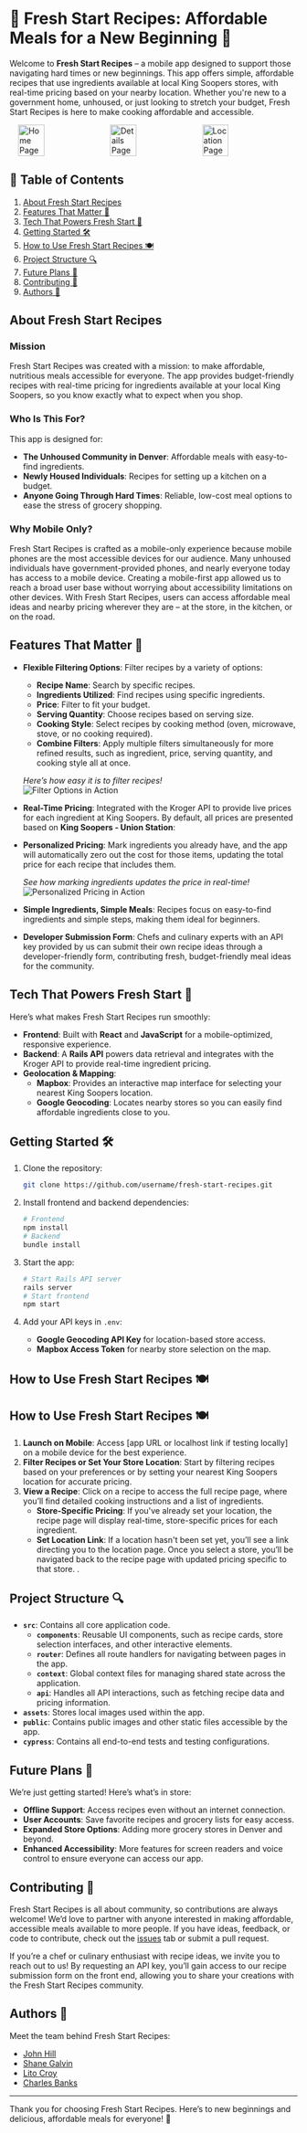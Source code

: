 # 🍲 Fresh Start Recipes: Affordable Meals for a New Beginning 🍲

Welcome to **Fresh Start Recipes** – a mobile app designed to support those navigating hard times or new beginnings. This app offers simple, affordable recipes that use ingredients available at local King Soopers stores, with real-time pricing based on your nearby location. Whether you're new to a government home, unhoused, or just looking to stretch your budget, Fresh Start Recipes is here to make cooking affordable and accessible. 

<div style="display: flex; justify-content: center; align-items: center; gap: 10px;">
  <img src="./assets/home.png" alt="Home Page" width="30%" />
  <img src="./assets/details.png" alt="Details Page" width="30%" />
  <img src="./assets/location.png" alt="Location Page" width="30%" />
</div>

## 📑 Table of Contents
1. [About Fresh Start Recipes](#about-fresh-start-recipes)
2. [Features That Matter 💛](#features-that-matter)
3. [Tech That Powers Fresh Start 🔌](#tech-that-powers-fresh-start)
4. [Getting Started 🛠](#getting-started)
5. [How to Use Fresh Start Recipes 🍽](#how-to-use-fresh-start-recipes)
6. [Project Structure 🔍](#project-structure)
7. [Future Plans 🚀](#future-plans)
8. [Contributing 🤝](#contributing)
9. [Authors 👥](#contributors)


## About Fresh Start Recipes

### Mission

Fresh Start Recipes was created with a mission: to make affordable, nutritious meals accessible for everyone. The app provides budget-friendly recipes with real-time pricing for ingredients available at your local King Soopers, so you know exactly what to expect when you shop.

### Who Is This For?

This app is designed for:
- **The Unhoused Community in Denver**: Affordable meals with easy-to-find ingredients.
- **Newly Housed Individuals**: Recipes for setting up a kitchen on a budget.
- **Anyone Going Through Hard Times**: Reliable, low-cost meal options to ease the stress of grocery shopping.

### Why Mobile Only?

Fresh Start Recipes is crafted as a mobile-only experience because mobile phones are the most accessible devices for our audience. Many unhoused individuals have government-provided phones, and nearly everyone today has access to a mobile device. Creating a mobile-first app allowed us to reach a broad user base without worrying about accessibility limitations on other devices. With Fresh Start Recipes, users can access affordable meal ideas and nearby pricing wherever they are – at the store, in the kitchen, or on the road.


## Features That Matter 💛

- **Flexible Filtering Options**: Filter recipes by a variety of options:
  - **Recipe Name**: Search by specific recipes.
  - **Ingredients Utilized**: Find recipes using specific ingredients.
  - **Price**: Filter to fit your budget.
  - **Serving Quantity**: Choose recipes based on serving size.
  - **Cooking Style**: Select recipes by cooking method (oven, microwave, stove, or no cooking required).
  - **Combine Filters**: Apply multiple filters simultaneously for more refined results, such as ingredient, price, serving quantity, and cooking style all at once.
  
  *Here’s how easy it is to filter recipes!*  
  ![Filter Options in Action](https://media.giphy.com/media/J7NwUFwmwAWwfGwwLn/giphy.gif)

- **Real-Time Pricing**: Integrated with the Kroger API to provide live prices for each ingredient at King Soopers. By default, all prices are presented based on **King Soopers - Union Station**:

- **Personalized Pricing**: Mark ingredients you already have, and the app will automatically zero out the cost for those items, updating the total price for each recipe that includes them.

  *See how marking ingredients updates the price in real-time!*  
  ![Personalized Pricing in Action](https://media.giphy.com/media/ZdUK1i2FYnDqNSEPlx/giphy.gif)

- **Simple Ingredients, Simple Meals**: Recipes focus on easy-to-find ingredients and simple steps, making them ideal for beginners.

- **Developer Submission Form**: Chefs and culinary experts with an API key provided by us can submit their own recipe ideas through a developer-friendly form, contributing fresh, budget-friendly meal ideas for the community.





## Tech That Powers Fresh Start 🔌

Here’s what makes Fresh Start Recipes run smoothly:

- **Frontend**: Built with **React** and **JavaScript** for a mobile-optimized, responsive experience.
- **Backend**: A **Rails API** powers data retrieval and integrates with the Kroger API to provide real-time ingredient pricing.
- **Geolocation & Mapping**:
  - **Mapbox**: Provides an interactive map interface for selecting your nearest King Soopers location.
  - **Google Geocoding**: Locates nearby stores so you can easily find affordable ingredients close to you.


## Getting Started 🛠

1. Clone the repository:
    ```bash
    git clone https://github.com/username/fresh-start-recipes.git
    ```
2. Install frontend and backend dependencies:
    ```bash
    # Frontend
    npm install
    # Backend
    bundle install
    ```
3. Start the app:
    ```bash
    # Start Rails API server
    rails server
    # Start frontend
    npm start
    ```

4. Add your API keys in `.env`:
    - **Google Geocoding API Key** for location-based store access.
    - **Mapbox Access Token** for nearby store selection on the map.

## How to Use Fresh Start Recipes 🍽

## How to Use Fresh Start Recipes 🍽

1. **Launch on Mobile**: Access [app URL or localhost link if testing locally] on a mobile device for the best experience.
2. **Filter Recipes or Set Your Store Location**: Start by filtering recipes based on your preferences or by setting your nearest King Soopers location for accurate pricing.
3. **View a Recipe**: Click on a recipe to access the full recipe page, where you’ll find detailed cooking instructions and a list of ingredients.
   - **Store-Specific Pricing**: If you've already set your location, the recipe page will display real-time, store-specific prices for each ingredient.
   - **Set Location Link**: If a location hasn't been set yet, you’ll see a link directing you to the location page. Once you select a store, you’ll be navigated back to the recipe page with updated pricing specific to that store.
.


## Project Structure 🔍

- **`src`**: Contains all core application code.
  - **`components`**: Reusable UI components, such as recipe cards, store selection interfaces, and other interactive elements.
  - **`router`**: Defines all route handlers for navigating between pages in the app.
  - **`context`**: Global context files for managing shared state across the application.
  - **`api`**: Handles all API interactions, such as fetching recipe data and pricing information.
- **`assets`**: Stores local images used within the app.
- **`public`**: Contains public images and other static files accessible by the app.
- **`cypress`**: Contains all end-to-end tests and testing configurations.




## Future Plans 🚀

We’re just getting started! Here’s what’s in store:

- **Offline Support**: Access recipes even without an internet connection.
- **User Accounts**: Save favorite recipes and grocery lists for easy access.
- **Expanded Store Options**: Adding more grocery stores in Denver and beyond.
- **Enhanced Accessibility**: More features for screen readers and voice control to ensure everyone can access our app.

## Contributing 🤝

Fresh Start Recipes is all about community, so contributions are always welcome! We’d love to partner with anyone interested in making affordable, accessible meals available to more people. If you have ideas, feedback, or code to contribute, check out the [issues](#) tab or submit a pull request.

If you’re a chef or culinary enthusiast with recipe ideas, we invite you to reach out to us! By requesting an API key, you’ll gain access to our recipe submission form on the front end, allowing you to share your creations with the Fresh Start Recipes community.


## Authors 👥

Meet the team behind Fresh Start Recipes:

- [John Hill](https://github.com/jphill19)  
- [Shane Galvin](https://github.com/Sgalvin36)  
- [Lito Croy](https://github.com/litobot)  
- [Charles Banks](https://github.com/DRIF7ER)  


---

Thank you for choosing Fresh Start Recipes. Here’s to new beginnings and delicious, affordable meals for everyone! 🍲
